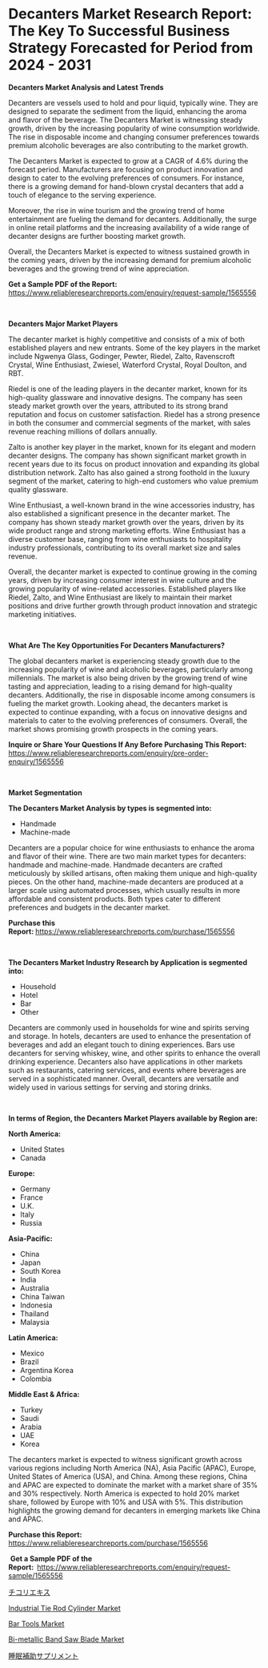<p><h1>Decanters Market Research Report: The Key To Successful Business Strategy Forecasted for Period from 2024 - 2031</h1></p><p><strong>Decanters Market Analysis and Latest Trends</strong></p>
<p><p>Decanters are vessels used to hold and pour liquid, typically wine. They are designed to separate the sediment from the liquid, enhancing the aroma and flavor of the beverage. The Decanters Market is witnessing steady growth, driven by the increasing popularity of wine consumption worldwide. The rise in disposable income and changing consumer preferences towards premium alcoholic beverages are also contributing to the market growth.</p><p>The Decanters Market is expected to grow at a CAGR of 4.6% during the forecast period. Manufacturers are focusing on product innovation and design to cater to the evolving preferences of consumers. For instance, there is a growing demand for hand-blown crystal decanters that add a touch of elegance to the serving experience.</p><p>Moreover, the rise in wine tourism and the growing trend of home entertainment are fueling the demand for decanters. Additionally, the surge in online retail platforms and the increasing availability of a wide range of decanter designs are further boosting market growth.</p><p>Overall, the Decanters Market is expected to witness sustained growth in the coming years, driven by the increasing demand for premium alcoholic beverages and the growing trend of wine appreciation.</p></p>
<p><strong>Get a Sample PDF of the Report:&nbsp;</strong> <a href="https://www.reliableresearchreports.com/enquiry/request-sample/1565556">https://www.reliableresearchreports.com/enquiry/request-sample/1565556</a></p>
<p>&nbsp;</p>
<p><strong>Decanters Major Market Players</strong></p>
<p><p>The decanter market is highly competitive and consists of a mix of both established players and new entrants. Some of the key players in the market include Ngwenya Glass, Godinger, Pewter, Riedel, Zalto, Ravenscroft Crystal, Wine Enthusiast, Zwiesel, Waterford Crystal, Royal Doulton, and RBT.</p><p>Riedel is one of the leading players in the decanter market, known for its high-quality glassware and innovative designs. The company has seen steady market growth over the years, attributed to its strong brand reputation and focus on customer satisfaction. Riedel has a strong presence in both the consumer and commercial segments of the market, with sales revenue reaching millions of dollars annually.</p><p>Zalto is another key player in the market, known for its elegant and modern decanter designs. The company has shown significant market growth in recent years due to its focus on product innovation and expanding its global distribution network. Zalto has also gained a strong foothold in the luxury segment of the market, catering to high-end customers who value premium quality glassware.</p><p>Wine Enthusiast, a well-known brand in the wine accessories industry, has also established a significant presence in the decanter market. The company has shown steady market growth over the years, driven by its wide product range and strong marketing efforts. Wine Enthusiast has a diverse customer base, ranging from wine enthusiasts to hospitality industry professionals, contributing to its overall market size and sales revenue.</p><p>Overall, the decanter market is expected to continue growing in the coming years, driven by increasing consumer interest in wine culture and the growing popularity of wine-related accessories. Established players like Riedel, Zalto, and Wine Enthusiast are likely to maintain their market positions and drive further growth through product innovation and strategic marketing initiatives.</p></p>
<p>&nbsp;</p>
<p><strong>What Are The Key Opportunities For Decanters Manufacturers?</strong></p>
<p><p>The global decanters market is experiencing steady growth due to the increasing popularity of wine and alcoholic beverages, particularly among millennials. The market is also being driven by the growing trend of wine tasting and appreciation, leading to a rising demand for high-quality decanters. Additionally, the rise in disposable income among consumers is fueling the market growth. Looking ahead, the decanters market is expected to continue expanding, with a focus on innovative designs and materials to cater to the evolving preferences of consumers. Overall, the market shows promising growth prospects in the coming years.</p></p>
<p><strong>Inquire or Share Your Questions If Any Before Purchasing This Report:</strong> <a href="https://www.reliableresearchreports.com/enquiry/pre-order-enquiry/1565556">https://www.reliableresearchreports.com/enquiry/pre-order-enquiry/1565556</a></p>
<p>&nbsp;</p>
<p><strong>Market Segmentation</strong></p>
<p><strong>The Decanters Market Analysis by types is segmented into:</strong></p>
<p><ul><li>Handmade</li><li>Machine-made</li></ul></p>
<p><p>Decanters are a popular choice for wine enthusiasts to enhance the aroma and flavor of their wine. There are two main market types for decanters: handmade and machine-made. Handmade decanters are crafted meticulously by skilled artisans, often making them unique and high-quality pieces. On the other hand, machine-made decanters are produced at a larger scale using automated processes, which usually results in more affordable and consistent products. Both types cater to different preferences and budgets in the decanter market.</p></p>
<p><strong>Purchase this Report:&nbsp;</strong><a href="https://www.reliableresearchreports.com/purchase/1565556">https://www.reliableresearchreports.com/purchase/1565556</a></p>
<p>&nbsp;</p>
<p><strong>The Decanters Market Industry Research by Application is segmented into:</strong></p>
<p><ul><li>Household</li><li>Hotel</li><li>Bar</li><li>Other</li></ul></p>
<p><p>Decanters are commonly used in households for wine and spirits serving and storage. In hotels, decanters are used to enhance the presentation of beverages and add an elegant touch to dining experiences. Bars use decanters for serving whiskey, wine, and other spirits to enhance the overall drinking experience. Decanters also have applications in other markets such as restaurants, catering services, and events where beverages are served in a sophisticated manner. Overall, decanters are versatile and widely used in various settings for serving and storing drinks.</p></p>
<p>&nbsp;</p>
<p><strong>In terms of Region, the Decanters Market Players available by Region are:</strong></p>
<p>
    <p> <strong> North America: </strong>
        <ul>
            <li>United States</li>
            <li>Canada</li>
        </ul>
        </p> 
    <p> <strong> Europe: </strong>
        <ul>
            <li>Germany</li>
            <li>France</li>
            <li>U.K.</li>
            <li>Italy</li>
            <li>Russia</li>
        </ul>
        </p> 
    <p> <strong> Asia-Pacific: </strong>
        <ul>
            <li>China</li>
            <li>Japan</li>
            <li>South Korea</li>
            <li>India</li>
            <li>Australia</li>
            <li>China Taiwan</li>
            <li>Indonesia</li>
            <li>Thailand</li>
            <li>Malaysia</li>
        </ul>
        </p> 
    <p> <strong> Latin America: </strong>
        <ul>
            <li>Mexico</li>
            <li>Brazil</li>
            <li>Argentina Korea</li>
            <li>Colombia</li>
        </ul>
        </p> 
    <p> <strong> Middle East & Africa: </strong>
        <ul>
            <li>Turkey</li>
            <li>Saudi</li>
            <li>Arabia</li>
            <li>UAE</li>
            <li>Korea</li>
        </ul>
    </p>
    </p>
<p><p>The decanters market is expected to witness significant growth across various regions including North America (NA), Asia Pacific (APAC), Europe, United States of America (USA), and China. Among these regions, China and APAC are expected to dominate the market with a market share of 35% and 30% respectively. North America is expected to hold 20% market share, followed by Europe with 10% and USA with 5%. This distribution highlights the growing demand for decanters in emerging markets like China and APAC.</p></p>
<p><strong>Purchase this Report: </strong><a href="https://www.reliableresearchreports.com/purchase/1565556">https://www.reliableresearchreports.com/purchase/1565556</a></p>
<p>&nbsp;<strong>Get a Sample PDF of the Report:&nbsp;&nbsp;</strong><a href="https://www.reliableresearchreports.com/enquiry/request-sample/1565556">https://www.reliableresearchreports.com/enquiry/request-sample/1565556</a></p>
<p><strong></strong></p>
<p><p><a href="https://github.com/hwbcz413288296/Market-Research-Report-List-1/blob/main/41205423317.md">チコリエキス</a></p><p><a href="https://issuu.com/reportprime-2/docs/industrial-tie-rod-cylinder-market-size-2030.pptx">Industrial Tie Rod Cylinder Market</a></p><p><a href="https://github.com/derrinmiltonellis35gcl/Market-Research-Report-List-1/blob/main/bar-tools-market.md">Bar Tools Market</a></p><p><a href="https://issuu.com/reportprime-2/docs/bi-metallic-band-saw-blade-market-size-2030.pptx">Bi-metallic Band Saw Blade Market</a></p><p><a href="https://github.com/efcvopdgkdx128/Market-Research-Report-List-1/blob/main/19853523316.md">睡眠補助サプリメント</a></p></p>